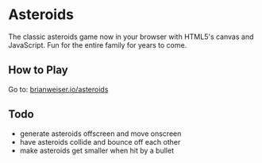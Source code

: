 Asteroids
=========
The classic asteroids game now in your browser with HTML5's canvas and
JavaScript. Fun for the entire family for years to come.

## How to Play
Go to: [brianweiser.io/asteroids](http://brianweiser.io/asteroids)

## Todo
* generate asteroids offscreen and move onscreen
* have asteroids collide and bounce off each other
* make asteroids get smaller when hit by a bullet
